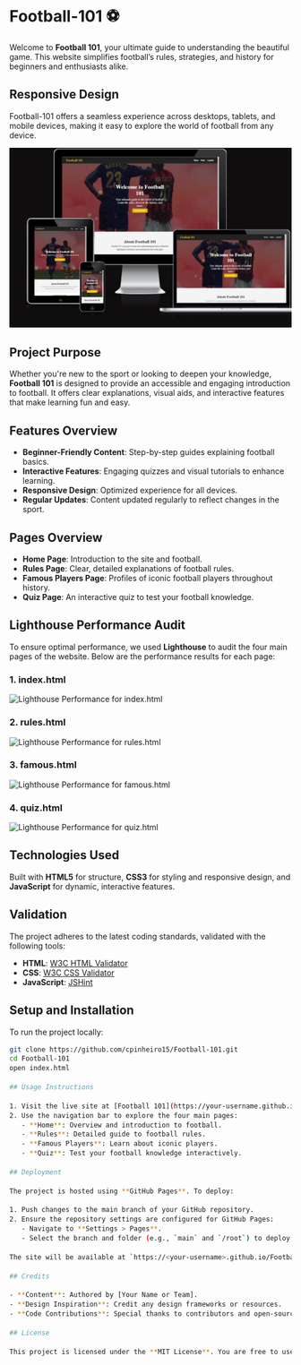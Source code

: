 # Football-101 ⚽

Welcome to **Football 101**, your ultimate guide to understanding the beautiful game. This website simplifies football’s rules, strategies, and history for beginners and enthusiasts alike.

## Responsive Design

Football-101 offers a seamless experience across desktops, tablets, and mobile devices, making it easy to explore the world of football from any device.

![Responsive Design](assets/images/Devices.png)

## Project Purpose

Whether you're new to the sport or looking to deepen your knowledge, **Football 101** is designed to provide an accessible and engaging introduction to football. It offers clear explanations, visual aids, and interactive features that make learning fun and easy.

## Features Overview

- **Beginner-Friendly Content**: Step-by-step guides explaining football basics.
- **Interactive Features**: Engaging quizzes and visual tutorials to enhance learning.
- **Responsive Design**: Optimized experience for all devices.
- **Regular Updates**: Content updated regularly to reflect changes in the sport.

## Pages Overview

- **Home Page**: Introduction to the site and football.
- **Rules Page**: Clear, detailed explanations of football rules.
- **Famous Players Page**: Profiles of iconic football players throughout history.
- **Quiz Page**: An interactive quiz to test your football knowledge.

## Lighthouse Performance Audit

To ensure optimal performance, we used **Lighthouse** to audit the four main pages of the website. Below are the performance results for each page:

### 1. **index.html**
![Lighthouse Performance for index.html](![image](https://github.com/user-attachments/assets/37968dd1-e563-4ba7-8a8f-9e6ceef6f09f))

### 2. **rules.html**
![Lighthouse Performance for rules.html](![image](https://github.com/user-attachments/assets/71bd557e-7274-4cb1-8b5d-804488162e98))

### 3. **famous.html**
![Lighthouse Performance for famous.html](![image](https://github.com/user-attachments/assets/cd1838bd-bf2c-4225-aa8b-de43acb1fffd))

### 4. **quiz.html**
![Lighthouse Performance for quiz.html](![image](https://github.com/user-attachments/assets/6e93d364-bdda-4185-9d92-7f27c2e00300))

## Technologies Used

Built with **HTML5** for structure, **CSS3** for styling and responsive design, and **JavaScript** for dynamic, interactive features.

## Validation

The project adheres to the latest coding standards, validated with the following tools:
- **HTML**: [W3C HTML Validator](https://validator.w3.org/)
- **CSS**: [W3C CSS Validator](https://jigsaw.w3.org/css-validator/)
- **JavaScript**: [JSHint](https://jshint.com/)

## Setup and Installation

To run the project locally:

```bash
git clone https://github.com/cpinheiro15/Football-101.git
cd Football-101
open index.html

## Usage Instructions

1. Visit the live site at [Football 101](https://your-username.github.io/Football-101/).
2. Use the navigation bar to explore the four main pages:
   - **Home**: Overview and introduction to football.
   - **Rules**: Detailed guide to football rules.
   - **Famous Players**: Learn about iconic players.
   - **Quiz**: Test your football knowledge interactively.

## Deployment

The project is hosted using **GitHub Pages**. To deploy:

1. Push changes to the main branch of your GitHub repository.
2. Ensure the repository settings are configured for GitHub Pages:
   - Navigate to **Settings > Pages**.
   - Select the branch and folder (e.g., `main` and `/root`) to deploy.
   
The site will be available at `https://<your-username>.github.io/Football-101/`.

## Credits

- **Content**: Authored by [Your Name or Team].
- **Design Inspiration**: Credit any design frameworks or resources.
- **Code Contributions**: Special thanks to contributors and open-source libraries.

## License

This project is licensed under the **MIT License**. You are free to use, modify, and distribute the project as per the terms of the license.
